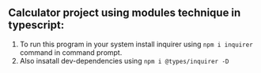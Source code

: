 ## Calculator project using modules technique in typescript:
1. To run this program in your system install inquirer using `npm i inquirer` command in command prompt.<br>
2. Also insatall dev-dependencies using `npm i @types/inquirer -D`
